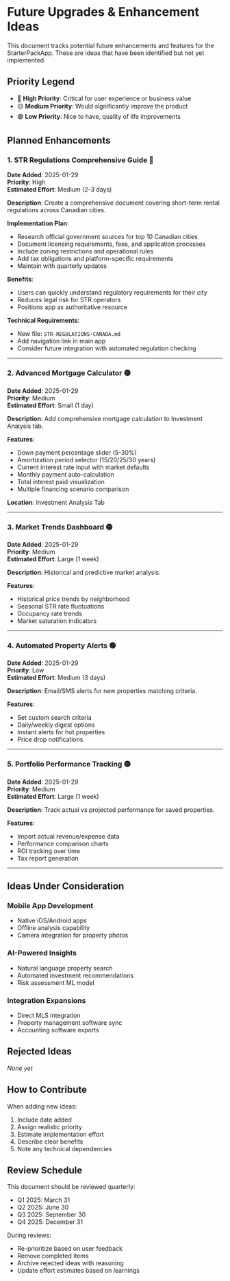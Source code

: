 # Future Upgrades & Enhancement Ideas

This document tracks potential future enhancements and features for the StarterPackApp. These are ideas that have been identified but not yet implemented.

## Priority Legend
- 🔴 **High Priority**: Critical for user experience or business value
- 🟡 **Medium Priority**: Would significantly improve the product
- 🟢 **Low Priority**: Nice to have, quality of life improvements

## Planned Enhancements

### 1. STR Regulations Comprehensive Guide 🔴
**Date Added**: 2025-01-29  
**Priority**: High  
**Estimated Effort**: Medium (2-3 days)

**Description**: Create a comprehensive document covering short-term rental regulations across Canadian cities.

**Implementation Plan**:
- Research official government sources for top 10 Canadian cities
- Document licensing requirements, fees, and application processes
- Include zoning restrictions and operational rules
- Add tax obligations and platform-specific requirements
- Maintain with quarterly updates

**Benefits**:
- Users can quickly understand regulatory requirements for their city
- Reduces legal risk for STR operators
- Positions app as authoritative resource

**Technical Requirements**:
- New file: `STR-REGULATIONS-CANADA.md`
- Add navigation link in main app
- Consider future integration with automated regulation checking

---

### 2. Advanced Mortgage Calculator 🟡
**Date Added**: 2025-01-29  
**Priority**: Medium  
**Estimated Effort**: Small (1 day)

**Description**: Add comprehensive mortgage calculation to Investment Analysis tab.

**Features**:
- Down payment percentage slider (5-30%)
- Amortization period selector (15/20/25/30 years)
- Current interest rate input with market defaults
- Monthly payment auto-calculation
- Total interest paid visualization
- Multiple financing scenario comparison

**Location**: Investment Analysis Tab

---

### 3. Market Trends Dashboard 🟡
**Date Added**: 2025-01-29  
**Priority**: Medium  
**Estimated Effort**: Large (1 week)

**Description**: Historical and predictive market analysis.

**Features**:
- Historical price trends by neighborhood
- Seasonal STR rate fluctuations
- Occupancy rate trends
- Market saturation indicators

---

### 4. Automated Property Alerts 🟢
**Date Added**: 2025-01-29  
**Priority**: Low  
**Estimated Effort**: Medium (3 days)

**Description**: Email/SMS alerts for new properties matching criteria.

**Features**:
- Set custom search criteria
- Daily/weekly digest options
- Instant alerts for hot properties
- Price drop notifications

---

### 5. Portfolio Performance Tracking 🟡
**Date Added**: 2025-01-29  
**Priority**: Medium  
**Estimated Effort**: Large (1 week)

**Description**: Track actual vs projected performance for saved properties.

**Features**:
- Import actual revenue/expense data
- Performance comparison charts
- ROI tracking over time
- Tax report generation

---

## Ideas Under Consideration

### Mobile App Development
- Native iOS/Android apps
- Offline analysis capability
- Camera integration for property photos

### AI-Powered Insights
- Natural language property search
- Automated investment recommendations
- Risk assessment ML model

### Integration Expansions
- Direct MLS integration
- Property management software sync
- Accounting software exports

## Rejected Ideas

_None yet_

## How to Contribute

When adding new ideas:
1. Include date added
2. Assign realistic priority
3. Estimate implementation effort
4. Describe clear benefits
5. Note any technical dependencies

## Review Schedule

This document should be reviewed quarterly:
- Q1 2025: March 31
- Q2 2025: June 30
- Q3 2025: September 30
- Q4 2025: December 31

During reviews:
- Re-prioritize based on user feedback
- Remove completed items
- Archive rejected ideas with reasoning
- Update effort estimates based on learnings
